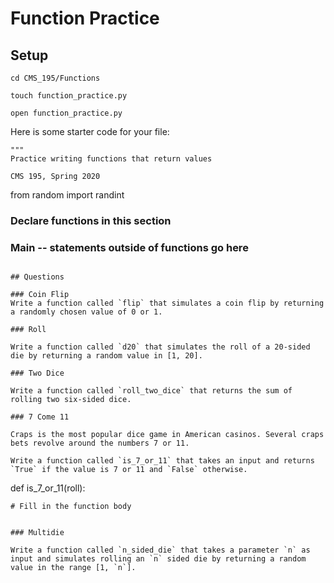 # Function Practice

## Setup

```
cd CMS_195/Functions
```

```
touch function_practice.py
```

```
open function_practice.py
```

Here is some starter code for your file:

```
"""
Practice writing functions that return values

CMS 195, Spring 2020
```

from random import randint


### Declare functions in this section




### Main -- statements outside of functions go here


```

## Questions

### Coin Flip
Write a function called `flip` that simulates a coin flip by returning a randomly chosen value of 0 or 1.

### Roll

Write a function called `d20` that simulates the roll of a 20-sided die by returning a random value in [1, 20].

### Two Dice

Write a function called `roll_two_dice` that returns the sum of rolling two six-sided dice.

### 7 Come 11

Craps is the most popular dice game in American casinos. Several craps bets revolve around the numbers 7 or 11.

Write a function called `is_7_or_11` that takes an input and returns `True` if the value is 7 or 11 and `False` otherwise.

```
def is_7_or_11(roll):

    # Fill in the function body
```

### Multidie

Write a function called `n_sided_die` that takes a parameter `n` as input and simulates rolling an `n` sided die by returning a random
value in the range [1, `n`].
